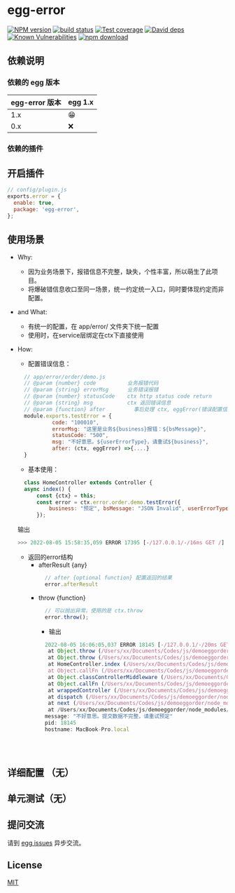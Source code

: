 # egg-error

[![NPM version][npm-image]][npm-url]
[![build status][travis-image]][travis-url]
[![Test coverage][codecov-image]][codecov-url]
[![David deps][david-image]][david-url]
[![Known Vulnerabilities][snyk-image]][snyk-url]
[![npm download][download-image]][download-url]

[npm-image]: https://img.shields.io/npm/v/egg-error.svg?style=flat-square
[npm-url]: https://npmjs.org/package/egg-error
[travis-image]: https://img.shields.io/travis/eggjs/egg-error.svg?style=flat-square
[travis-url]: https://travis-ci.org/eggjs/egg-error
[codecov-image]: https://img.shields.io/codecov/c/github/eggjs/egg-error.svg?style=flat-square
[codecov-url]: https://codecov.io/github/eggjs/egg-error?branch=master
[david-image]: https://img.shields.io/david/eggjs/egg-error.svg?style=flat-square
[david-url]: https://david-dm.org/eggjs/egg-error
[snyk-image]: https://snyk.io/test/npm/egg-error/badge.svg?style=flat-square
[snyk-url]: https://snyk.io/test/npm/egg-error
[download-image]: https://img.shields.io/npm/dm/egg-error.svg?style=flat-square
[download-url]: https://npmjs.org/package/egg-error

<!--
Description here.
-->

## 依赖说明

### 依赖的 egg 版本

egg-error 版本 | egg 1.x
--- | ---
1.x | 😁
0.x | ❌

### 依赖的插件
<!--

如果有依赖其它插件，请在这里特别说明。如

- security
- multipart

-->

## 开启插件

```js
// config/plugin.js
exports.error = {
  enable: true,
  package: 'egg-error',
};
```

## 使用场景

- Why:
    - 因为业务场景下，报错信息不完整，缺失，个性丰富，所以萌生了此项目。
    - 将爆破错信息收口至同一场景，统一约定统一入口，同时要体现约定而非配置。
- and What:
    - 有统一的配置，在 app/error/ 文件夹下统一配置
    - 使用时，在service层绑定在ctx下直接使用

- How:
    - 配置错误信息：
  ```javascript
    // app/error/order/demo.js
    // @param {number} code          业务报错代码
    // @param {string} errorMsg      业务错误报错
    // @param {number} statusCode    ctx http status code return
    // @param {string} msg           ctx 返回错误信息
    // @param {function} after         事后处理 ctx, eggError(错误配置信息)
    module.exports.testError = {
             code: "100010",
             errorMsg: "这里是业务${business}报错：${bsMessage}",
             statusCode: "500",
             msg: "不好意思。${userErrorType}，请重试${business}",
             after: (ctx, eggError) =>{....}
    }
  ```
    - 基本使用：
  ```javascript
    class HomeController extends Controller {
    async index() {
        const {ctx} = this;
        const error = ctx.error.order.demo.testError({
            business: "预定", bsMessage: "JSON Invalid", userErrorType: "提交数据不完整"
        });
  ```
  输出
  ```javascript
  >>> 2022-08-05 15:58:35,059 ERROR 17395 [-/127.0.0.1/-/16ms GET /] [order|demo] [100010] 这里是业务预定报错：JSON Invalid
  
  ```
    - 返回的error结构
        - afterResult {any}
          ```javascript
            // after {optional function} 配置返回的结果
            error.afterResult 
          ```
        - throw {function}
          ```javascript
            // 可以抛出异常，使用的是 ctx.throw
            error.throw();
          ```
            - 输出
          ```javascript
            2022-08-05 16:06:05,037 ERROR 18145 [-/127.0.0.1/-/20ms GET /] nodejs.InternalServerError: 不好意思。提交数据不完整，请重试预定
             at Object.throw (/Users/xx/Documents/Codes/js/demoeggorder/node_modules/koa/lib/context.js:97:11)
             at Object.throw (/Users/xx/Documents/Codes/js/demoeggorder/node_modules/egg-error/lib/baseError.js:53:38)
             at HomeController.index (/Users/xx/Documents/Codes/js/demoeggorder/app/controller/home.js:13:16)
             at Object.callFn (/Users/xx/Documents/Codes/js/demoeggorder/node_modules/egg-core/lib/utils/index.js:44:21)
             at Object.classControllerMiddleware (/Users/xx/Documents/Codes/js/demoeggorder/node_modules/egg-core/lib/loader/mixin/controller.js:87:20)
             at Object.callFn (/Users/xx/Documents/Codes/js/demoeggorder/node_modules/@eggjs/router/lib/utils.js:12:21)
             at wrappedController (/Users/xx/Documents/Codes/js/demoeggorder/node_modules/@eggjs/router/lib/egg_router.js:322:18)
             at dispatch (/Users/xx/Documents/Codes/js/demoeggorder/node_modules/koa-compose/index.js:44:32)
             at next (/Users/xx/Documents/Codes/js/demoeggorder/node_modules/koa-compose/index.js:45:18)
             at /Users/xx/Documents/Codes/js/demoeggorder/node_modules/@eggjs/router/lib/router.js:186:18
            message: "不好意思。提交数据不完整，请重试预定"
            pid: 18145
            hostname: MacBook-Pro.local
    
    
    
          ```




## 详细配置 （无）

[//]: # (请到 [config/config.default.js]&#40;config/config.default.js&#41; 查看详细配置项说明。)

## 单元测试（无）

[//]: # (<!-- 描述如何在单元测试中使用此插件，例如 schedule 如何触发。无则省略。-->)

## 提问交流

请到 [egg issues](https://github.com/eggjs/egg/issues) 异步交流。

## License

[MIT](LICENSE)
